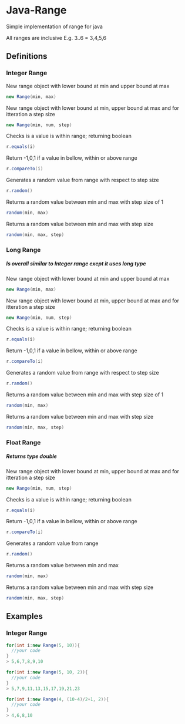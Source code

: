 # Java-Range
Simple implementation of range for java

All ranges are inclusive E.g. 3..6 = 3,4,5,6

## Definitions
### Integer Range
New range object with lower bound at min and upper bound at max
```java
new Range(min, max)
```
New range object with lower bound at min, upper bound at max and for itteration a step size
```java
new Range(min, num, step)
```
Checks is a value is within range; returning boolean
```java
r.equals(i)
```
Return -1,0,1 if a value in bellow, within or above range
```java
r.compareTo(i) 
```
Generates a random value from range with respect to step size
```java
r.random()
```
Returns a random value between min and max with step size of 1
```java
random(min, max)
```
Returns a random value between min and max with step size
```java
random(min, max, step)
```

### Long Range
##### Is overall similar to Integer range exept it uses long type

New range object with lower bound at min and upper bound at max
```java
new Range(min, max)
```
New range object with lower bound at min, upper bound at max and for itteration a step size
```java
new Range(min, num, step)
```
Checks is a value is within range; returning boolean
```java
r.equals(i)
```
Return -1,0,1 if a value in bellow, within or above range
```java
r.compareTo(i) 
```
Generates a random value from range with respect to step size
```java
r.random()
```
Returns a random value between min and max with step size of 1
```java
random(min, max)
```
Returns a random value between min and max with step size
```java
random(min, max, step)
```

### Float Range
##### Returns type double

New range object with lower bound at min, upper bound at max and for itteration a step size
```java
new Range(min, num, step)
```
Checks is a value is within range; returning boolean
```java
r.equals(i)
```
Return -1,0,1 if a value in bellow, within or above range
```java
r.compareTo(i) 
```
Generates a random value from range
```java
r.random()
```
Returns a random value between min and max
```java
random(min, max)
```
Returns a random value between min and max with step size
```java
random(min, max, step)
```
## Examples
### Integer Range
```java
for(int i:new Range(5, 10)){ 
  //your code  
}  
> 5,6,7,8,9,10
```
```java
for(int i:new Range(5, 10, 2)){ 
  //your code  
}
> 5,7,9,11,13,15,17,19,21,23
```
```java
for(int i:new Range(4, (10-4)/2+1, 2)){ 
  //your code  
}
> 4,6,8,10
```














